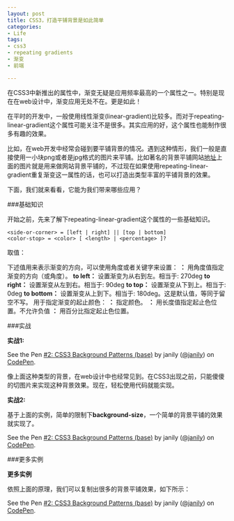 ```yaml
---
layout: post
title: CSS3，打造平铺背景是如此简单
categories:
- Life
tags:
- css3
- repeating gradients
- 渐变
- 前端

---
```


在CSS3中新推出的属性中，渐变无疑是应用频率最高的一个属性之一。特别是现在在web设计中，渐变应用无处不在。更是如此！

在平时的开发中，一般使用线性渐变(linear-gradient)比较多。而对于repeating-linear-gradient这个属性可能关注不是很多。其实应用的好，这个属性也能制作很多有趣的效果。

比如，在web开发中经常会碰到要平铺背景的情况。遇到这种情形，我们一般是直接使用一小块png或者是jpg格式的图片来平铺。比如著名的背景平铺网站[地址](http://subtlepatterns.com/)上面的图片就是用来做网站背景平铺的，不过现在如果使用repeating-linear-gradient重复渐变这一属性的话，也可以打造出类型丰富的平铺背景的效果。

下面，我们就来看看，它能为我们带来哪些应用？

###基础知识

开始之前，先来了解下repeating-linear-gradient这个属性的一些基础知识。


```<repeating-linear-gradient> = linear-gradient([ [ <angle> | to <side-or-corner> ] ,]? <color-stop>[, <color-stop>]+)
<side-or-corner> = [left | right] || [top | bottom]
<color-stop> = <color> [ <length> | <percentage> ]?
```

取值：

下述值用来表示渐变的方向，可以使用角度或者关键字来设置：
**<angle>：**
用角度值指定渐变的方向（或角度）。
**to left：**
设置渐变为从右到左。相当于: 270deg
**to right：**
设置渐变从左到右。相当于: 90deg
**to top：**
设置渐变从下到上。相当于: 0deg
**to bottom：**
设置渐变从上到下。相当于: 180deg。这是默认值，等同于留空不写。
<color-stop> 用于指定渐变的起止颜色：
**<color>：**
指定颜色。
**<length>：**
用长度值指定起止色位置。不允许负值
**<percentage>：**
用百分比指定起止色位置。

###实战

**实战1:**

<p data-height="268" data-theme-id="0" data-slug-hash="WvjJmX" data-default-tab="result" data-user="janily" class='codepen'>See the Pen <a href='http://codepen.io/janily/pen/WvjJmX/'>#2: CSS3 Background Patterns (base)</a> by janily (<a href='http://codepen.io/janily'>@janily</a>) on <a href='http://codepen.io'>CodePen</a>.</p>
<script async src="//assets.codepen.io/assets/embed/ei.js"></script>

像上面这种类型的背景，在web设计中也经常见到。在CSS3出现之前，只能傻傻的切图片来实现这种背景效果。现在，轻松使用代码就能实现。

**实战2:**

基于上面的实例，简单的限制下**background-size**，一个简单的背景平铺的效果就实现了。

<p data-height="268" data-theme-id="0" data-slug-hash="OVmZem" data-default-tab="result" data-user="janily" class='codepen'>See the Pen <a href='http://codepen.io/janily/pen/OVmZem/'>#2: CSS3 Background Patterns (base)</a> by janily (<a href='http://codepen.io/janily'>@janily</a>) on <a href='http://codepen.io'>CodePen</a>.</p>
<script async src="//assets.codepen.io/assets/embed/ei.js"></script>

###更多实例

**更多实例**

依照上面的原理，我们可以复制出很多的背景平铺效果，如下所示：

<p data-height="268" data-theme-id="0" data-slug-hash="gpWKYg" data-default-tab="result" data-user="janily" class='codepen'>See the Pen <a href='http://codepen.io/janily/pen/gpWKYg/'>#2: CSS3 Background Patterns (base)</a> by janily (<a href='http://codepen.io/janily'>@janily</a>) on <a href='http://codepen.io'>CodePen</a>.</p>
<script async src="//assets.codepen.io/assets/embed/ei.js"></script>








